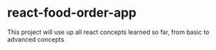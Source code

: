 # react-food-order-app
This project will use up all react concepts learned so far, from basic to advanced concepts
